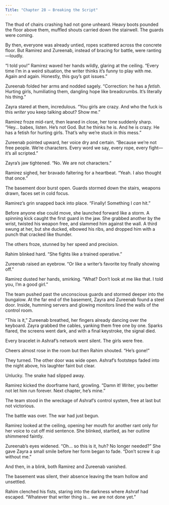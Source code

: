 ```yaml
---
Title: "Chapter 28 – Breaking the Script"
---
```


The thud of chairs crashing had not gone unheard. Heavy boots pounded the floor above them, muffled shouts carried down the stairwell. The guards were coming.

By then, everyone was already untied, ropes scattered across the concrete floor. But Ramirez and Zureenab, instead of bracing for battle, were ranting—loudly.

“I told you!” Ramirez waved her hands wildly, glaring at the ceiling. “Every time I’m in a weird situation, the writer thinks it’s funny to play with me. Again and again. Honestly, this guy’s got issues.”

Zureenab folded her arms and nodded sagely. “Correction: he has a *fetish.* Hurting girls, humiliating them, dangling hope like breadcrumbs. It’s literally his thing.”

Zayra stared at them, incredulous. “You girls are crazy. And who the fuck is this *writer* you keep talking about? Show me.”

Ramirez froze mid-rant, then leaned in close, her tone suddenly sharp. “Hey… babes, listen. He’s not God. But he thinks he is. And he is crazy. He has a fetish for hurting girls. That’s why we’re stuck in this mess.”

Zureenab pointed upward, her voice dry and certain. “Because we’re not free people. We’re characters. Every word we say, every rope, every fight—it’s all scripted.”

Zayra’s jaw tightened. “No. We are not characters.”

Ramirez sighed, her bravado faltering for a heartbeat. “Yeah. I also thought that once.”

The basement door burst open. Guards stormed down the stairs, weapons drawn, faces set in cold focus.

Ramirez’s grin snapped back into place. “Finally! Something I *can* hit.”

Before anyone else could move, she launched forward like a storm. A spinning kick caught the first guard in the jaw. She grabbed another by the wrist, twisted his weapon free, and slammed him against the wall. A third swung at her, but she ducked, elbowed his ribs, and dropped him with a punch that cracked like thunder.

The others froze, stunned by her speed and precision.

Rahim blinked hard. “She fights like a trained operative.”

Zureenab raised an eyebrow. “Or like a writer’s favorite toy finally showing off.”

Ramirez dusted her hands, smirking. “What? Don’t look at me like that. I told you, I’m a good girl.”

The team pushed past the unconscious guards and stormed deeper into the bungalow. At the far end of the basement, Zayra and Zureenab found a steel door. Inside, humming servers and glowing monitors lined the walls of the control room.

“This is it,” Zureenab breathed, her fingers already dancing over the keyboard. Zayra grabbed the cables, yanking them free one by one. Sparks flared, the screens went dark, and with a final keystroke, the signal died.

Every bracelet in Ashraf’s network went silent.
The girls were free.

Cheers almost rose in the room but then Rahim shouted. “He’s gone!”

They turned. The other door was wide open. Ashraf’s footsteps faded into the night above, his laughter faint but clear.

Unlucky.
The snake had slipped away.

Ramirez kicked the doorframe hard, growling. “Damn it! Writer, you better not let him run forever. Next chapter, he’s mine.”

The team stood in the wreckage of Ashraf’s control system, free at last but not victorious.

The battle was over.
The war had just begun.

Ramirez looked at the ceiling, opening her mouth for another rant only for her voice to cut off mid sentence. She blinked, startled, as her outline shimmered faintly.

Zureenab’s eyes widened. “Oh… so this is it, huh? No longer needed?” She gave Zayra a small smile before her form began to fade. “Don’t screw it up without me.”

And then, in a blink, both Ramirez and Zureenab vanished.

The basement was silent, their absence leaving the team hollow and unsettled.

Rahim clenched his fists, staring into the darkness where Ashraf had escaped. “Whatever that writer thing is… we are not done yet.”